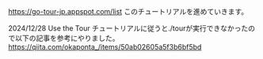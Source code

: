 https://go-tour-jp.appspot.com/list
このチュートリアルを進めていきます。

2024/12/28
Use the Tour
チュートリアルに従うと./tourが実行できなかったので以下の記事を参考にやりました。
https://qiita.com/okaponta_/items/50ab02605a5f3b6bf5bd

